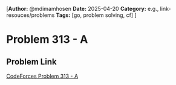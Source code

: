 [**Author:** @mdimamhosen
**Date:** 2025-04-20
**Category:** e.g., link-resouces/problems
**Tags:** [go, problem solving, cf]
]

# Problem 313 - A

## Problem Link

[CodeForces Problem 313 - A](https://codeforces.com/problemset/problem/313/A)
